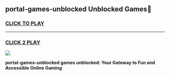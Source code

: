
## portal-games-unblocked Unblocked Games👋
<h3>
<a href="https://news.freeplayer.one?title=portal-games-unblocked&ref=16F">CLICK TO PLAY</a></h3>
<hr>

<h3>
<a href="https://news.freeplayer.one?title=portal-games-unblocked&ref=16F">CLICK 2 PLAY</a>
  
</h3>

<a href="https://news.freeplayer.one?title=portal-games-unblocked&ref=16F/"><img src="https://clearcache.store/games.png"></a>


**portal-games-unblocked games unblocked: Your Gateway to Fun and Accessible Online Gaming**
